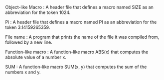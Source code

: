 Object-like Macro : A header file that defines a macro named SIZE as an abbreviation for the token 1024.

Pi : A header file that defines a macro named PI as an abbreviation for the token 3.14159265359.

File name : A program that prints the name of the file it was compiled from, followed by a new line.

Function-like macro : A function-like macro ABS(x) that computes the absolute value of a number x.

SUM : A function-like macro SUM(x, y) that computes the sum of the numbers x and y.
